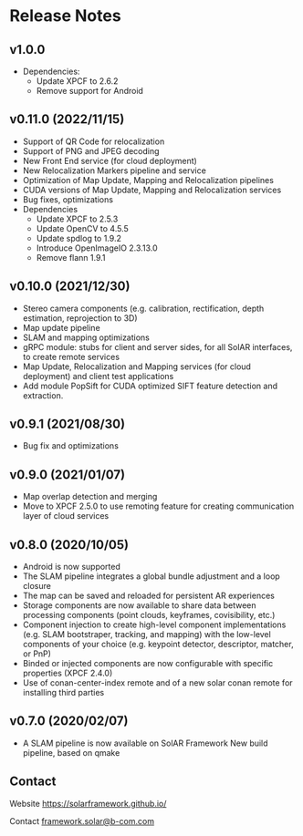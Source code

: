 # Release Notes

## v1.0.0
* Dependencies:
  * Update XPCF to 2.6.2
  * Remove support for Android

## v0.11.0 (2022/11/15)

* Support of QR Code for relocalization
* Support of PNG and JPEG decoding
* New Front End service (for cloud deployment)
* New Relocalization Markers pipeline and service
* Optimization of Map Update, Mapping and Relocalization pipelines
* CUDA versions of Map Update, Mapping and Relocalization services
* Bug fixes, optimizations
* Dependencies
  * Update XPCF to 2.5.3
  * Update OpenCV to 4.5.5
  * Update spdlog to 1.9.2
  * Introduce OpenImageIO 2.3.13.0
  * Remove flann 1.9.1

## v0.10.0 (2021/12/30)

* Stereo camera components (e.g. calibration, rectification, depth estimation, reprojection to 3D)
* Map update pipeline
* SLAM and mapping optimizations
* gRPC module: stubs for client and server sides, for all SolAR interfaces, to create remote services
* Map Update, Relocalization and Mapping services (for cloud deployment) and client test applications
* Add module PopSift for CUDA optimized SIFT feature detection and extraction.

## v0.9.1 (2021/08/30)

* Bug fix and optimizations

## v0.9.0 (2021/01/07)

* Map overlap detection and merging
* Move to XPCF 2.5.0 to use remoting feature for creating communication layer of cloud services

## v0.8.0 (2020/10/05)

* Android is now supported
* The SLAM pipeline integrates a global bundle adjustment and a loop closure
* The map can be saved and reloaded for persistent AR experiences
* Storage components are now available to share data between processing components (point clouds, keyframes, covisibility, etc.)
* Component injection to create high-level component implementations (e.g. SLAM bootstraper, tracking, and mapping) with the low-level components of your choice (e.g. keypoint detector, descriptor, matcher, or PnP)
* Binded or injected components are now configurable with specific properties (XPCF 2.4.0)
* Use of conan-center-index remote and of a new solar conan remote for installing third parties

## v0.7.0 (2020/02/07)

* A SLAM pipeline is now available on SolAR Framework
New build pipeline, based on qmake


## Contact 
Website https://solarframework.github.io/

Contact framework.solar@b-com.com
